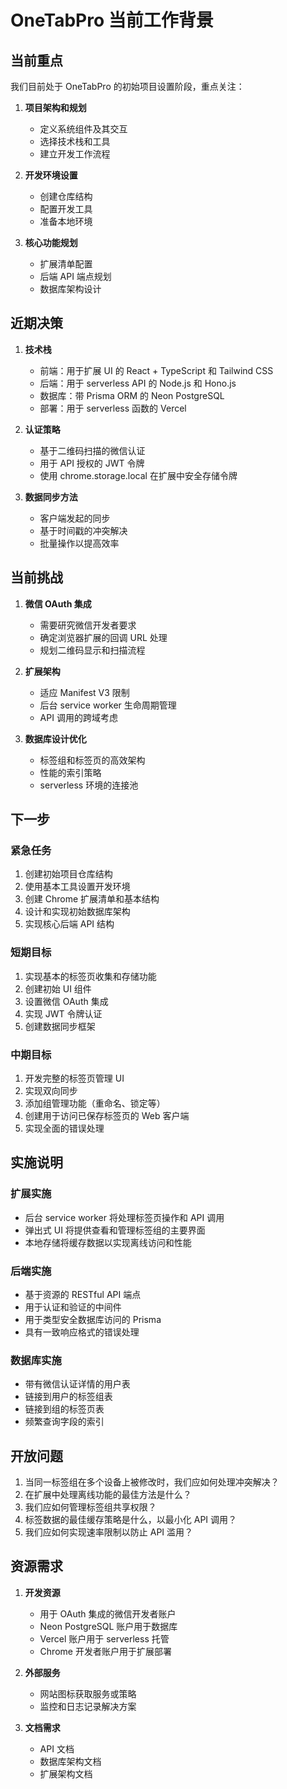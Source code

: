 # OneTabPro 当前工作背景

## 当前重点

我们目前处于 OneTabPro 的初始项目设置阶段，重点关注：

1. **项目架构和规划**

   - 定义系统组件及其交互
   - 选择技术栈和工具
   - 建立开发工作流程

2. **开发环境设置**

   - 创建仓库结构
   - 配置开发工具
   - 准备本地环境

3. **核心功能规划**
   - 扩展清单配置
   - 后端 API 端点规划
   - 数据库架构设计

## 近期决策

1. **技术栈**

   - 前端：用于扩展 UI 的 React + TypeScript 和 Tailwind CSS
   - 后端：用于 serverless API 的 Node.js 和 Hono.js
   - 数据库：带 Prisma ORM 的 Neon PostgreSQL
   - 部署：用于 serverless 函数的 Vercel

2. **认证策略**

   - 基于二维码扫描的微信认证
   - 用于 API 授权的 JWT 令牌
   - 使用 chrome.storage.local 在扩展中安全存储令牌

3. **数据同步方法**
   - 客户端发起的同步
   - 基于时间戳的冲突解决
   - 批量操作以提高效率

## 当前挑战

1. **微信 OAuth 集成**

   - 需要研究微信开发者要求
   - 确定浏览器扩展的回调 URL 处理
   - 规划二维码显示和扫描流程

2. **扩展架构**

   - 适应 Manifest V3 限制
   - 后台 service worker 生命周期管理
   - API 调用的跨域考虑

3. **数据库设计优化**
   - 标签组和标签页的高效架构
   - 性能的索引策略
   - serverless 环境的连接池

## 下一步

### 紧急任务

1. 创建初始项目仓库结构
2. 使用基本工具设置开发环境
3. 创建 Chrome 扩展清单和基本结构
4. 设计和实现初始数据库架构
5. 实现核心后端 API 结构

### 短期目标

1. 实现基本的标签页收集和存储功能
2. 创建初始 UI 组件
3. 设置微信 OAuth 集成
4. 实现 JWT 令牌认证
5. 创建数据同步框架

### 中期目标

1. 开发完整的标签页管理 UI
2. 实现双向同步
3. 添加组管理功能（重命名、锁定等）
4. 创建用于访问已保存标签页的 Web 客户端
5. 实现全面的错误处理

## 实施说明

### 扩展实施

- 后台 service worker 将处理标签页操作和 API 调用
- 弹出式 UI 将提供查看和管理标签组的主要界面
- 本地存储将缓存数据以实现离线访问和性能

### 后端实施

- 基于资源的 RESTful API 端点
- 用于认证和验证的中间件
- 用于类型安全数据库访问的 Prisma
- 具有一致响应格式的错误处理

### 数据库实施

- 带有微信认证详情的用户表
- 链接到用户的标签组表
- 链接到组的标签页表
- 频繁查询字段的索引

## 开放问题

1. 当同一标签组在多个设备上被修改时，我们应如何处理冲突解决？
2. 在扩展中处理离线功能的最佳方法是什么？
3. 我们应如何管理标签组共享权限？
4. 标签数据的最佳缓存策略是什么，以最小化 API 调用？
5. 我们应如何实现速率限制以防止 API 滥用？

## 资源需求

1. **开发资源**

   - 用于 OAuth 集成的微信开发者账户
   - Neon PostgreSQL 账户用于数据库
   - Vercel 账户用于 serverless 托管
   - Chrome 开发者账户用于扩展部署

2. **外部服务**

   - 网站图标获取服务或策略
   - 监控和日志记录解决方案

3. **文档需求**
   - API 文档
   - 数据库架构文档
   - 扩展架构文档
